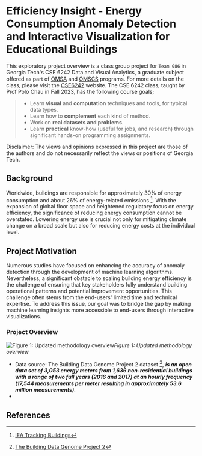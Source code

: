 # Efficiency Insight - Energy Consumption Anomaly Detection and Interactive Visualization for Educational Buildings

This exploratory project overview is a class group project for `Team 086` in Georgia Tech's CSE 6242 Data and Visual Analytics, a graduate subject offered as part of [OMSA](https://pe.gatech.edu/degrees/analytics) and [OMSCS](https://omscs.gatech.edu/) programs. For more details on the class, please visit the [CSE6242](https://omscs.gatech.edu/cse-6242-data-and-visual-analytics) website. The CSE 6242 class, taught by Prof Polo Chau in Fall 2023, has the following course goals;
> - Learn **visual** and **computation** techniques and tools, for typical data types.
> - Learn how to **complement** each kind of method.
> - Work on **real datasets and problems**.
> - Learn **practical** know-how (useful for jobs, and research) through significant hands-on programming assignments.

Disclaimer: The views and opinions expressed in this project are those of the authors and do not necessarily reflect the views or positions of Georgia Tech.

## Background

Worldwide, buildings are responsible for approximately 30% of energy consumption and about 26% of energy-related emissions [^1]. With the expansion of global floor space and heightened regulatory focus on energy efficiency, the significance of reducing energy consumption cannot be overstated. Lowering energy use is crucial not only for mitigating climate change on a broad scale but also for reducing energy costs at the individual level.

## Project Motivation
Numerous studies have focused on enhancing the accuracy of anomaly detection through the development of machine learning algorithms. Nevertheless, a significant obstacle to scaling building energy efficiency is the challenge of ensuring that key stakeholders fully understand building operational patterns and potential improvement opportunities. This challenge often stems from the end-users' limited time and technical expertise. To address this issue, our goal was to bridge the gap by making machine learning insights more accessible to end-users through interactive visualizations.

### Project Overview


![Figure 1: Updated methodology overview](https://github.com/iamkevk/DVA_6242/assets/66114561/1be6d786-7e1f-43f3-a429-5d5500ee906e)*Figure 1: Updated methodology overview*

- Data source: The Building Data Genome Project 2 dataset [^2], ***is an open data set of 3,053 energy meters from 1,636 non-residential buildings with a range of two full years (2016 and 2017) at an hourly frequency (17,544 measurements per meter resulting in approximately 53.6 million measurements)***. 
- 


## References
[^1]: [IEA Tracking Buildings](https://www.iea.org/energy-system/buildings#tracking)
[^2]: [The Building Data Genome Project 2](https://www.nature.com/articles/s41597-020-00712-x)

